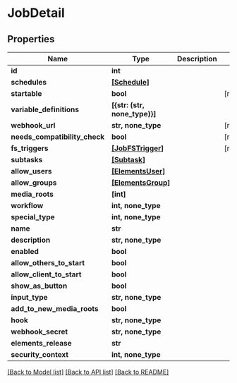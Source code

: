 # JobDetail


## Properties

Name | Type | Description | Notes
------------ | ------------- | ------------- | -------------
**id** | **int** |  | 
**schedules** | [**[Schedule]**](Schedule.md) |  | 
**startable** | **bool** |  | [readonly] 
**variable_definitions** | **[{str: (str, none_type)}]** |  | 
**webhook_url** | **str, none_type** |  | [readonly] 
**needs_compatibility_check** | **bool** |  | [readonly] 
**fs_triggers** | [**[JobFSTrigger]**](JobFSTrigger.md) |  | [readonly] 
**subtasks** | [**[Subtask]**](Subtask.md) |  | 
**allow_users** | [**[ElementsUser]**](ElementsUser.md) |  | 
**allow_groups** | [**[ElementsGroup]**](ElementsGroup.md) |  | 
**media_roots** | **[int]** |  | 
**workflow** | **int, none_type** |  | 
**special_type** | **int, none_type** |  | 
**name** | **str** |  | 
**description** | **str, none_type** |  | 
**enabled** | **bool** |  | 
**allow_others_to_start** | **bool** |  | 
**allow_client_to_start** | **bool** |  | 
**show_as_button** | **bool** |  | 
**input_type** | **str, none_type** |  | 
**add_to_new_media_roots** | **bool** |  | 
**hook** | **str, none_type** |  | 
**webhook_secret** | **str, none_type** |  | 
**elements_release** | **str** |  | 
**security_context** | **int, none_type** |  | 

[[Back to Model list]](../#documentation-for-models) [[Back to API list]](../#documentation-for-api-endpoints) [[Back to README]](../)


